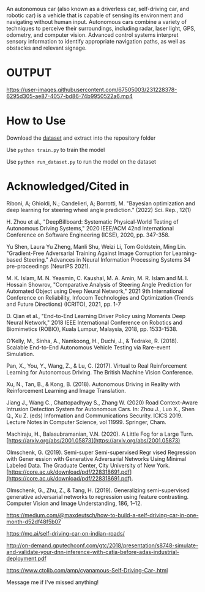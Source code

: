 An autonomous car (also known as a driverless car, self-driving car, and robotic car) is a vehicle that is capable of sensing its environment and navigating without human input. Autonomous cars combine a variety of techniques to perceive their surroundings, including radar, laser light, GPS, odometry, and computer vision. Advanced control systems interpret sensory information to identify appropriate navigation paths, as well as obstacles and relevant signage.


# OUTPUT

https://user-images.githubusercontent.com/67505003/231228378-6295d305-ae87-4057-bd86-74b9950522a6.mp4







# How to Use
Download the [dataset](https://github.com/SullyChen/driving-datasets) and extract into the repository folder

Use `python train.py` to train the model

Use `python run_dataset.py` to run the model on the dataset



# Acknowledged/Cited in

Riboni, A; Ghioldi, N.; Candelieri, A; Borrotti, M. "Bayesian optimization and deep learning for steering wheel angle prediction." (2022) Sci. Rep., 12(1)

H. Zhou et al., "DeepBillboard: Systematic Physical-World Testing of Autonomous Driving Systems," 2020 IEEE/ACM 42nd International Conference on Software Engineering (ICSE), 2020, pp. 347-358.

Yu Shen, Laura Yu Zheng, Manli Shu, Weizi Li, Tom Goldstein, Ming Lin. "Gradient-Free Adversarial Training Against Image Corruption for Learning-based Steering." Advances in Neural Information Processing Systems 34 pre-proceedings (NeurIPS 2021).

M. K. Islam, M. N. Yeasmin, C. Kaushal, M. A. Amin, M. R. Islam and M. I. Hossain Showrov, "Comparative Analysis of Steering Angle Prediction for Automated Object using Deep Neural Network," 2021 9th International Conference on Reliability, Infocom Technologies and Optimization (Trends and Future Directions) (ICRITO), 2021, pp. 1-7

D. Qian et al., "End-to-End Learning Driver Policy using Moments Deep Neural Network," 2018 IEEE International Conference on Robotics and Biomimetics (ROBIO), Kuala Lumpur, Malaysia, 2018, pp. 1533-1538.

O’Kelly, M., Sinha, A., Namkoong, H., Duchi, J., & Tedrake, R. (2018). Scalable End-to-End Autonomous Vehicle Testing via Rare-event Simulation.

Pan, X., You, Y., Wang, Z., & Lu, C. (2017). Virtual to Real Reinforcement Learning for Autonomous Driving. The British Machine Vision Conference.

Xu, N., Tan, B., & Kong, B. (2018). Autonomous Driving in Reality with Reinforcement Learning and Image Translation.

Jiang J., Wang C., Chattopadhyay S., Zhang W. (2020) Road Context-Aware Intrusion Detection System for Autonomous Cars. In: Zhou J., Luo X., Shen Q., Xu Z. (eds) Information and Communications Security. ICICS 2019. Lecture Notes in Computer Science, vol 11999. Springer, Cham. 

Machiraju, H., Balasubramanian, V.N. (2020). A Little Fog for a Large Turn. [https://arxiv.org/abs/2001.05873](https://arxiv.org/abs/2001.05873)

Olmschenk, G. (2019). Semi-super Semi-supervised Regr vised Regression with Gener ession with Generative Adversarial Networks Using Minimal Labeled Data. The Graduate Center, City University of New York. [https://core.ac.uk/download/pdf/228318691.pdf](https://core.ac.uk/download/pdf/228318691.pdf).

Olmschenk, G., Zhu, Z., & Tang, H. (2019). Generalizing semi-supervised generative adversarial networks to regression using feature contrasting. Computer Vision and Image Understanding, 186, 1–12. 

https://medium.com/@maxdeutsch/how-to-build-a-self-driving-car-in-one-month-d52df48f5b07

https://mc.ai/self-driving-car-on-indian-roads/

http://on-demand.gputechconf.com/gtc/2018/presentation/s8748-simulate-and-validate-your-dnn-inference-with-catia-before-adas-industrial-deployment.pdf

https://www.ctolib.com/amp/cyanamous-Self-Driving-Car-.html

Message me if I've missed anything!
